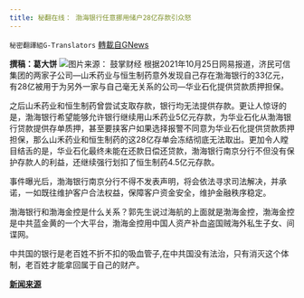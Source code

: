 ```yaml
---
title: 秘翻在线： 渤海银行任意挪用储户28亿存款引众怒
---
```

`秘密翻譯組G-Translators` [轉載自GNews](https://gnews.org/zh-hans/1616915/)

**撰稿：葛大饼**
![](https://assets.gnews.org/wp-content/uploads/2021/10/Screenshot-2021-10-25-230905.jpg)图片来源： 鼓掌财经
根据2021年10月25日网易报道，济民可信集团的两家子公司—山禾药业与恒生制药意外发现自己存在渤海银行的33亿元，有28亿被用于为另外一家与自己毫无关系的公司—华业石化提供贷款质押担保。

之后山禾药业和恒生制药曾尝试支取存款，银行均无法提供存款。更让人惊讶的是，渤海银行希望能够允许银行继续用山禾药业5亿元存款，为华业石化从渤海银行贷款提供存单质押，甚至要挟客户如果选择报警不同意为华业石化提供贷款质押担保，那么山禾药业和恒生制药的这28亿存单会冻结彻底无法取出。更加令人瞠目结舌的是，华业石化最终未能在还款日偿还贷款，渤海银行南京分行不但没有保护存款人的利益，还继续强行划扣了恒生制药4.5亿元存款。

事件曝光后，渤海银行南京分行不得不发表声明，将会依法寻求司法解决，并承诺，一如既往维护客户合法权益，保障客户资金安全，维护金融秩序稳定。

渤海银行和渤海金控是什么关系？郭先生说过海航的上面就是渤海金控，渤海金控是中共蓝金黄的一个大平台，渤海金控用中国人资产补血盗国贼海外私生子女、间谍网。

中共国的银行是老百姓不折不扣的吸血管子,在中共国没有法治，只有消灭这个体制，老百姓才能拿回属于自己的财产。

**[新闻来源](https://c.m.163.com/news/a/GN4SMDIA0001899O.html?spss=today-news-hotrank)**
